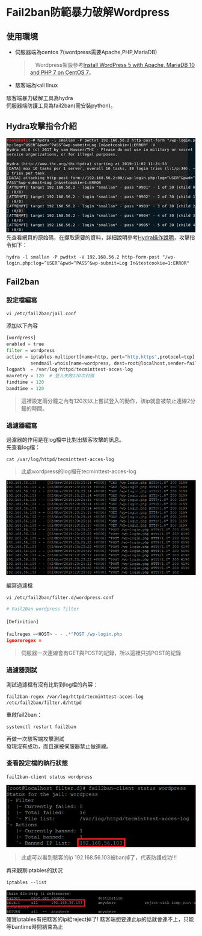 # Fail2ban防範暴力破解Wordpress
## 使用環境
* 伺服器端為centos 7(wordpress需要Apache,PHP,MariaDB)
    >　Wordpress架設參考[Install WordPress 5 with Apache, MariaDB 10 and PHP 7 on CentOS 7](https://www.tecmint.com/install-wordpress-with-apache-on-centos-rhel-fedora/)。
* 駭客端為kali linux

駭客端暴力破解工具為hydra     
伺服器端防護工具為fail2ban(需安裝python)。    
## Hydra攻擊指令介紹      
![image](c.png)      
先查看網頁的原始碼，在擷取需要的資料，詳細說明參考[Hydra操作說明](https://github.com/NQUwebsecurityproject/website-security/tree/master/Hydra%E6%93%8D%E4%BD%9C%E8%AA%AA%E6%98%8E)，攻擊指令如下：       
```
hydra -l smallan -P pwdtxt -V 192.168.56.2 http-form-post "/wp-login.php:log=^USER^&pwd=^PASS^&wp-submit=Log In&testcookie=1:ERROR"
```
## Fail2ban
### 設定檔編寫  
```
vi /etc/fail2ban/jail.conf
```
添加以下內容
```python
[wordpress]
enabled = true
filter = wordpress
action = iptables-multiport[name=http, port="http,https",protocol=tcp]
         sendmail-whois[name=wordpress, dest=root@localhost,sender=fail2ban]
logpath  = /var/log/httpd/tecminttest-acces-log
maxretry = 120  # 登入失敗120次封鎖
findtime = 120
bandtime = 120
```
> 這裡設定兩分鐘之內有120次以上嘗試登入的動作，該ip就會被禁止連線2分鐘的時間。
### 過濾器編寫
過濾器的作用是在log檔中比對出駭客攻擊的訊息。     
先查看log檔：
```
cat /var/log/httpd/tecminttest-acces-log
```
> 此處wordpress的log檔在tecminttest-acces-log

![image](g.png)

編寫過濾檔     
```
vi /etc/fail2ban/filter.d/wordpress.conf
```
```python
# Fail2Ban wordpress filter

[Definition]

failregex =<HOST> - - .*"POST /wp-login.php
ignoreregex =
```
> 伺服器一次連線會有GET與POST的紀錄，所以這裡只抓POST的紀錄

### 過濾器測試
測試過濾檔有沒有比對到log檔的內容：      
```
fail2ban-regex /var/log/httpd/tecminttest-acces-log /etc/fail2ban/filter.d/httpd
```      
      
重啟fail2ban：      
```
systemctl restart fail2ban
```
再做一次駭客端攻擊測試          
發現沒有成功，而且還被伺服器禁止做連線。

### 查看設定檔的執行狀態
```
fail2ban-client status wordpress
```     
![image](f.png)       

> 此處可以看到駭客的ip 192.168.56.103被ban掉了，代表防護成功!!!

再來觀察iptables的狀況       

```
iptables --list
```       
![image](h.jpg)        
確實iptables有把駭客的ip給reject掉了! 駭客端想要連此ip的話就會連不上，只能等bantime時間結束為止      

